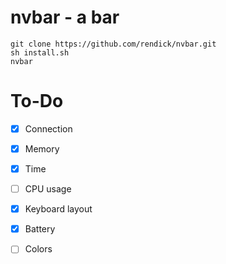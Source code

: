 # nvbar - a bar

```
git clone https://github.com/rendick/nvbar.git
sh install.sh
nvbar
```

# To-Do

- [x] Connection
- [x] Memory
- [x] Time
- [ ] CPU usage
- [x] Keyboard layout
- [x] Battery

- [ ] Colors
